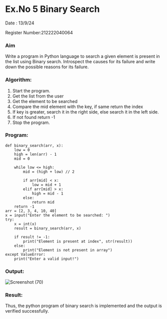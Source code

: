 # Ex.No 5 Binary Search
Date : 13/9/24

Register Number:212222040064
### Aim
Write a program in Python language to search a given element is present in the list using Binary search. Introspect the causes for its failure and write down the possible reasons for its failure.
### Algorithm:
1. Start the program. 
2. Get the list from the user 
3. Get the element to be searched 
4. Compare the mid element with the key, if same return the index 
5. If key is greater, search it in the right side, else search it in the left side. 
6. If not found return -1 
7. Stop the program.
### Program:
```
def binary_search(arr, x): 
    low = 0
    high = len(arr) - 1
    mid = 0
    
    while low <= high: 
        mid = (high + low) // 2
 
        if arr[mid] < x: 
            low = mid + 1
        elif arr[mid] > x: 
            high = mid - 1
        else: 
            return mid  
    return -1  
arr = [2, 3, 4, 10, 40]
x = input("Enter the element to be searched: ")
try: 
    x = int(x)  
    result = binary_search(arr, x)
    
    if result != -1: 
        print("Element is present at index", str(result))
    else: 
        print("Element is not present in array")
except ValueError: 
    print("Enter a valid input!")
```
### Output:
![Screenshot (70)](https://github.com/user-attachments/assets/d1824f5a-f824-43b9-936c-ff8a64211550)
### Result:
Thus, the python program of binary search is implemented and the output is verified 
successfully.




